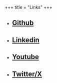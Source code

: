 +++
title =  "Links"
+++

- ## [Github](https://github.com/mkonefal1/)
- ## [Linkedin](https://www.linkedin.com/in/mateusz-konefa%C5%82-943954121/)
- ## [Youtube](https://www.youtube.com/@makooo97)
- ## [Twitter/X](https://twitter.com/mkonefal1)

